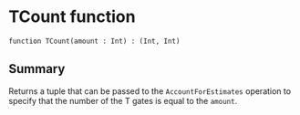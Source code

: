 # TCount function

`function TCount(amount : Int) : (Int, Int)`

## Summary
Returns a tuple that can be passed to the `AccountForEstimates` operation
to specify that the number of the T gates is equal to the `amount`.
